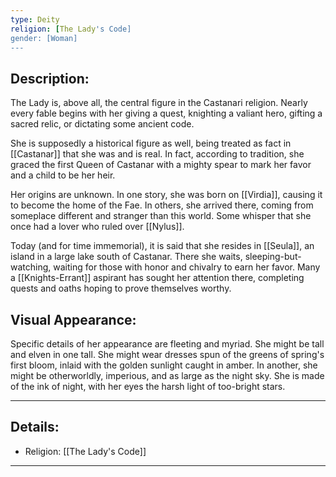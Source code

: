 ```yaml
---
type: Deity
religion: [The Lady's Code]
gender: [Woman]
---
```


## Description:

The Lady is, above all, the central figure in the Castanari religion. Nearly every fable begins with her giving a quest, knighting a valiant hero, gifting a sacred relic, or dictating some ancient code. 

She is supposedly a historical figure as well, being treated as fact in [[Castanar]] that she was and is real. In fact, according to tradition, she graced the first Queen of Castanar with a mighty spear to mark her favor and a child to be her heir.

Her origins are unknown. In one story, she was born on [[Virdia]], causing it to become the home of the Fae. In others, she arrived there, coming from someplace different and stranger than this world. Some whisper that she once had a lover who ruled over [[Nylus]]. 

Today (and for time immemorial), it is said that she resides in [[Seula]], an island in a large lake south of Castanar. There she waits, sleeping-but-watching, waiting for those with honor and chivalry to earn her favor. Many a [[Knights-Errant]] aspirant has sought her attention there, completing quests and oaths hoping to prove themselves worthy.

## Visual Appearance:

Specific details of her appearance are fleeting and myriad. She might be tall and elven in one tall. She might wear dresses spun of the greens of spring's first bloom, inlaid with the golden sunlight caught in amber. In another, she might be otherworldly, imperious, and as large as the night sky. She is made of the ink of night, with her eyes the harsh light of too-bright stars. 


---
## Details:
- Religion: [[The Lady's Code]]

---

